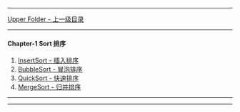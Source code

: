<script type="text/javascript" async src="//cdn.bootcss.com/mathjax/2.7.0/MathJax.js?config=TeX-AMS-MML_HTMLorMML"></script>
<script type="text/javascript" async src="https://cdnjs.cloudflare.com/ajax/libs/mathjax/2.7.1/MathJax.js?config=TeX-MML-AM_CHTML"></script>


--------
[Upper Folder - 上一级目录](../)

--------
#### Chapter-1 Sort 排序
1. [InsertSort - 插入排序](InsertSort/)
2. [BubbleSort - 冒泡排序](BubbleSort/)
3. [QuickSort - 快速排序](QuickSort/)
4. [MergeSort - 归并排序](MergeSort/)

--------
--------
